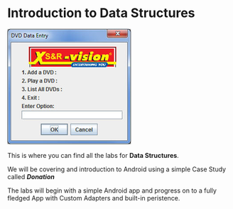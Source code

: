 # Introduction to Data Structures

![](dsapp.jpg)

This is where you can find all the labs for **Data Structures**.

We will be covering and introduction to Android using a simple Case Study called ***Donation***

The labs will begin with a simple Android app and progress on to a fully fledged App with Custom Adapters and built-in peristence.

